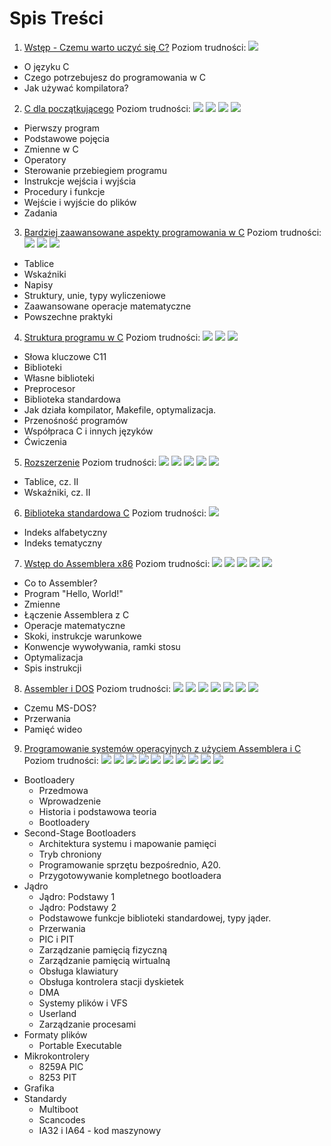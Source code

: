 # Spis Treści
 1. [Wstęp - Czemu warto uczyć się C?](Ch1) Poziom trudności: ![][star]
   - O języku C
   - Czego potrzebujesz do programowania w C
   - Jak używać kompilatora?
 2. [C dla początkującego](Ch2) Poziom trudności: ![][star] ![][star] ![][star] ![][star]
   - Pierwszy program
   - Podstawowe pojęcia
   - Zmienne w C
   - Operatory
   - Sterowanie przebiegiem programu
   - Instrukcje wejścia i wyjścia
   - Procedury i funkcje
   - Wejście i wyjście do plików
   - Zadania
 3. [Bardziej zaawansowane aspekty programowania w C](Ch3) Poziom trudności: ![][star] ![][star] ![][star]
   - Tablice
   - Wskaźniki
   - Napisy
   - Struktury, unie, typy wyliczeniowe
   - Zaawansowane operacje matematyczne
   - Powszechne praktyki
 4. [Struktura programu w C](Ch4) Poziom trudności: ![][star] ![][star] ![][star]
   - Słowa kluczowe C11
   - Biblioteki
   - Własne biblioteki
   - Preprocesor
   - Biblioteka standardowa
   - Jak działa kompilator, Makefile, optymalizacja.
   - Przenośność programów
   - Współpraca C i innych języków
   - Ćwiczenia
 5. [Rozszerzenie](Ch5) Poziom trudności: ![][star] ![][star] ![][star] ![][star] ![][star]
   - Tablice, cz. II
   - Wskaźniki, cz. II
 6. [Biblioteka standardowa C](Ch6) Poziom trudności: ![][star]
   - Indeks alfabetyczny
   - Indeks tematyczny
 7. [Wstęp do Assemblera x86](Ch7) Poziom trudności: ![][star] ![][star] ![][star] ![][star] ![][star]
   - Co to Assembler?
   - Program "Hello, World!"
   - Zmienne
   - Łączenie Assemblera z C
   - Operacje matematyczne
   - Skoki, instrukcje warunkowe
   - Konwencje wywoływania, ramki stosu
   - Optymalizacja
   - Spis instrukcji
 8. [Assembler i DOS](Ch8) Poziom trudności: ![][star] ![][star] ![][star] ![][star] ![][star] ![][star] ![][star]
   - Czemu MS-DOS?
   - Przerwania
   - Pamięć wideo
 9. [Programowanie systemów operacyjnych z użyciem Assemblera i C](Ch9) Poziom trudności: ![][star] ![][star] ![][star] ![][star] ![][star] ![][star] ![][star] ![][star] ![][star] ![][star]
   - Bootloadery
     - Przedmowa
     - Wprowadzenie
     - Historia i podstawowa teoria
     - Bootloadery
   - Second-Stage Bootloaders
     - Architektura systemu i mapowanie pamięci
     - Tryb chroniony
     - Programowanie sprzętu bezpośrednio, A20.
     - Przygotowywanie kompletnego bootloadera
   - Jądro
     - Jądro: Podstawy 1
     - Jądro: Podstawy 2
     - Podstawowe funkcje biblioteki standardowej, typy jąder.
     - Przerwania
     - PIC i PIT
     - Zarządzanie pamięcią fizyczną
     - Zarządzanie pamięcią wirtualną
     - Obsługa klawiatury
     - Obsługa kontrolera stacji dyskietek
     - DMA
     - Systemy plików i VFS
     - Userland
     - Zarządzanie procesami
   - Formaty plików
     - Portable Executable
   - Mikrokontrolery
     - 8259A PIC
     - 8253 PIT
   - Grafika
   - Standardy
     - Multiboot
     - Scancodes
     - IA32 i IA64 - kod maszynowy

[star]: https://github.com/kspalaiologos/LearnC/raw/master/common/star.png ""
